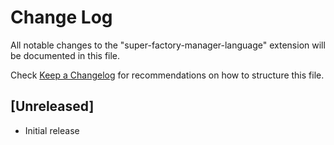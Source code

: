# Change Log

All notable changes to the "super-factory-manager-language" extension will be documented in this file.

Check [Keep a Changelog](http://keepachangelog.com/) for recommendations on how to structure this file.

## [Unreleased]

- Initial release
